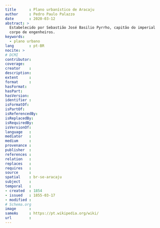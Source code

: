 ```yaml
---
title      : Plano urbanístico de Aracaju
author     : Pedro Paulo Palazzo
date       : 2020-03-12
abstract: >
  Estabelecido por Sebastião José Basilio Pyrrho, capitão do imperial
  corpo de engenheiros.
keywords:
  - plano urbano
lang       : pt-BR
nocite: >
# DCMI
contributor:
coverage:
creator    :
description:
extent     :
format     : 
hasFormat:
hasPart:
hasVersion:
identifier :
isFormatOf:
isPartOf:
isReferencedBy:
isReplacedBy:
isRequiredBy:
isVersionOf:
language   :
mediator   :
medium     :
provenance :
publisher  :
references :
relation   :
replaces   :
requires   :
source     :
spatial    : br-se-aracaju
subject    :
temporal   :
- created  : 1854
- issued   : 1855-03-17
- modified :
# Schema.org
image      :
sameAs     : https://pt.wikipedia.org/wiki/
url        :
---
```


